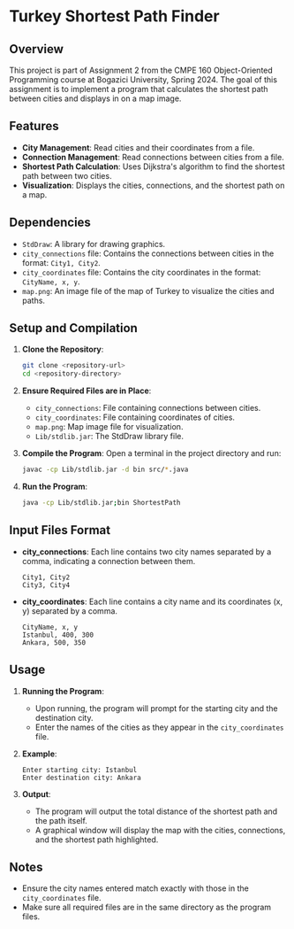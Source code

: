 # Turkey Shortest Path Finder

## Overview
This project is part of Assignment 2 from the CMPE 160 Object-Oriented Programming course at Bogazici University, Spring 2024. The goal of this assignment is to implement a program that calculates the shortest path between cities and displays in on a map image.

## Features
- **City Management**: Read cities and their coordinates from a file.
- **Connection Management**: Read connections between cities from a file.
- **Shortest Path Calculation**: Uses Dijkstra's algorithm to find the shortest path between two cities.
- **Visualization**: Displays the cities, connections, and the shortest path on a map.

## Dependencies
- `StdDraw`: A library for drawing graphics.
- `city_connections` file: Contains the connections between cities in the format: `City1, City2`.
- `city_coordinates` file: Contains the city coordinates in the format: `CityName, x, y`.
- `map.png`: An image file of the map of Turkey to visualize the cities and paths.

## Setup and Compilation
1. **Clone the Repository**:
    ```sh
    git clone <repository-url>
    cd <repository-directory>
    ```

2. **Ensure Required Files are in Place**:
    - `city_connections`: File containing connections between cities.
    - `city_coordinates`: File containing coordinates of cities.
    - `map.png`: Map image file for visualization.
    - `Lib/stdlib.jar`: The StdDraw library file.

3. **Compile the Program**:
    Open a terminal in the project directory and run:
    ```sh
    javac -cp Lib/stdlib.jar -d bin src/*.java
    ```

4. **Run the Program**:
    ```sh
    java -cp Lib/stdlib.jar;bin ShortestPath
    ```

## Input Files Format
- **city_connections**: Each line contains two city names separated by a comma, indicating a connection between them.
    ```
    City1, City2
    City3, City4
    ```

- **city_coordinates**: Each line contains a city name and its coordinates (x, y) separated by a comma.
    ```
    CityName, x, y
    Istanbul, 400, 300
    Ankara, 500, 350
    ```

## Usage
1. **Running the Program**:
    - Upon running, the program will prompt for the starting city and the destination city.
    - Enter the names of the cities as they appear in the `city_coordinates` file.

2. **Example**:
    ```
    Enter starting city: Istanbul
    Enter destination city: Ankara
    ```

3. **Output**:
    - The program will output the total distance of the shortest path and the path itself.
    - A graphical window will display the map with the cities, connections, and the shortest path highlighted.

## Notes
- Ensure the city names entered match exactly with those in the `city_coordinates` file.
- Make sure all required files are in the same directory as the program files.
  
